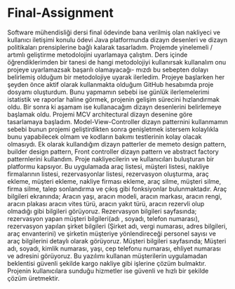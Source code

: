 # Final-Assignment

  Software mühendisliği dersi final ödevinde bana verilmiş olan nakliyeci ve kullanıcı iletişimi konulu
ödevi Java platformunda dizayn desenleri ve dizayn politikaları prensiplerine bağlı kalarak tasarladım.
Projemde yinelemeli / artımlı geliştirme metodolojini uyarlamaya çalıştım. Ders içinde öğrendiklerimden
bir tanesi de hangi metodolojiyi kullanırsak kullanalım onu projeye uyarlamazsak başarılı olamayacağı-
mızdı bu sebepten dolayı belirlemiş olduğum bir metodolojiye uyarak ilerledim.
  Projeye başlarken her şeyden önce aktif olarak kullanmakta olduğum GitHub hesabımda proje dosyamı 
oluşturdum. Bunu yapmamın sebebi ise günlük ilerlemelerimi istatistik ve raporlar haline görmek, projenin
gelişim sürecini hızlandırmak oldu. Bir sonra ki aşamam ise kullanacağım dizayn desenlerini belirlemeye
başlamak oldu. Projemi MCV architectural dizayn desenine göre tasarlamaya başladım. Model-View-Controller
dizayn patternini kullanmamın sebebi bunun projemi geliştirdikten sonra genişletmek istersem kolaylıkla
bunu yapabilecek olmam ve kodların bakımı testlerinin kolay olacak olmasıydı. Ek olarak kullandığım dizayn
patterler de memeto design pattern, builder design pattern, Front controller dizayn pattern ve abstract
factory patternlerini kullandım.
  Proje nakliyecilerin ve kullanıcıları buluşturan bir platformu kapsıyor. Bu uygulamada  araç listesi,
müşteri listesi, nakliye firmalarının listesi, rezervasyonlar listesi, rezervasyon oluşturma, araç ekleme,
müşteri ekleme, nakliye firması ekleme, araç silme, müşteri silme, firma silme, talep sonlandırma ve çıkış 
gibi fonksiyonlar bulunmaktadır.
  Araç bilgileri ekranında; Aracın yaşı, aracın modeli,  aracın markası, aracın rengi, aracın plakası aracın
vites türü, aracın yakıt türü, aracın rezervli olup olmadığı gibi bilgileri görüyoruz.
  Rezervasyon bilgileri sayfasında; rezervasyon yapan müşteri bilgileri(adı , soyadı, telefon numarası),
rezervasyon yapılan şirket bilgileri (Şirket adı, vergi numarası, adres bilgileri, araç envanterini) ve
şirketin müşteriye yönlendireceği personel sayısı ve araç bilgilerini detaylı olarak görüyoruz. 
	Müşteri bilgileri sayfasında; Müşteri adı, soyadı, kimlik numarası, yaşı, cep telefonu numarası, ehliyet
numarası ve adresini görüyoruz.
  Bu yazılımı kullanan müşterilerin uygulamadan beklentisi güvenli şekilde kargo nakliye gibi işlerine çözüm
bulmaktır. Projenin kullanıcılara sunduğu hizmetler ise güvenli ve hızlı bir şekilde çözüm üretmektir.
